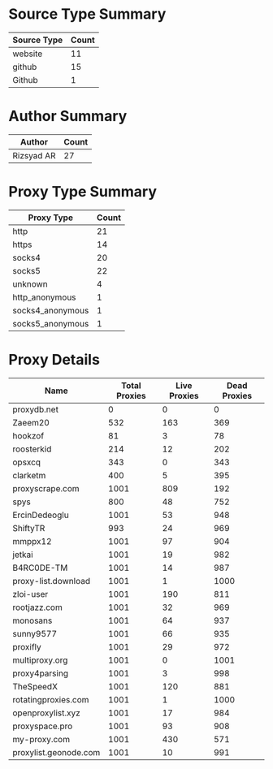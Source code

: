# Source Type Summary

| Source Type | Count |
|-------------|-------|
| website | 11 |
| github | 15 |
| Github | 1 |


# Author Summary

| Author | Count |
|--------|-------|
| Rizsyad AR | 27 |


# Proxy Type Summary

| Proxy Type | Count |
|------------|-------|
| http | 21 |
| https | 14 |
| socks4 | 20 |
| socks5 | 22 |
| unknown | 4 |
| http_anonymous | 1 |
| socks4_anonymous | 1 |
| socks5_anonymous | 1 |


# Proxy Details

| Name | Total Proxies | Live Proxies | Dead Proxies |
|------|---------------|--------------|---------------|
| proxydb.net | 0 | 0 | 0 |
| Zaeem20 | 532 | 163 | 369 |
| hookzof | 81 | 3 | 78 |
| roosterkid | 214 | 12 | 202 |
| opsxcq | 343 | 0 | 343 |
| clarketm | 400 | 5 | 395 |
| proxyscrape.com | 1001 | 809 | 192 |
| spys | 800 | 48 | 752 |
| ErcinDedeoglu | 1001 | 53 | 948 |
| ShiftyTR | 993 | 24 | 969 |
| mmppx12 | 1001 | 97 | 904 |
| jetkai | 1001 | 19 | 982 |
| B4RC0DE-TM | 1001 | 14 | 987 |
| proxy-list.download | 1001 | 1 | 1000 |
| zloi-user | 1001 | 190 | 811 |
| rootjazz.com | 1001 | 32 | 969 |
| monosans | 1001 | 64 | 937 |
| sunny9577 | 1001 | 66 | 935 |
| proxifly | 1001 | 29 | 972 |
| multiproxy.org | 1001 | 0 | 1001 |
| proxy4parsing | 1001 | 3 | 998 |
| TheSpeedX | 1001 | 120 | 881 |
| rotatingproxies.com | 1001 | 1 | 1000 |
| openproxylist.xyz | 1001 | 17 | 984 |
| proxyspace.pro | 1001 | 93 | 908 |
| my-proxy.com | 1001 | 430 | 571 |
| proxylist.geonode.com | 1001 | 10 | 991 |
